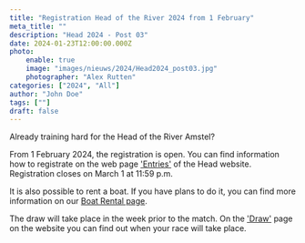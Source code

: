 ```yaml
---
title: "Registration Head of the River 2024 from 1 February"
meta_title: ""
description: "Head 2024 - Post 03"
date: 2024-01-23T12:00:00.000Z
photo:
    enable: true
    image: "images/nieuws/2024/Head2024_post03.jpg"
    photographer: "Alex Rutten"
categories: ["2024", "All"]
author: "John Doe"
tags: [""]
draft: false
---
```

Already training hard for the Head of the River Amstel? 

From 1 February 2024, the registration is open. You can find information how to registrate on the web page ['Entries'](../../deelnemers/inschrijving/) of the Head website. Registration closes on March 1 at 11:59 p.m.

It is also possible to rent a boat. If you have plans to do it, you can find more information on our [Boat Rental page](../../deelnemers/bootverhuur/).

The draw will take place in the week prior to the match. On the ['Draw'](../../deelnemers/loting/) page on the website you can find out when your race will take place.
